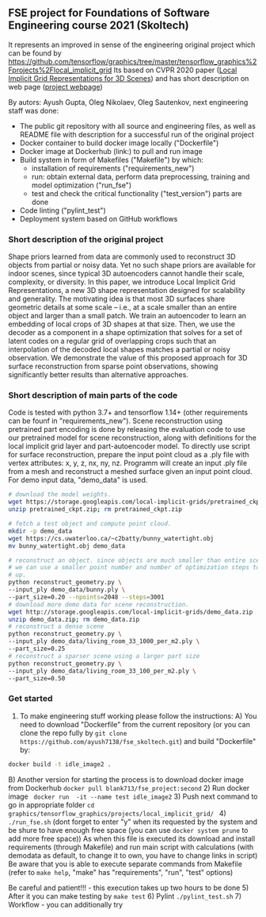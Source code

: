 ## FSE project for Foundations of Software Engineering course 2021 (Skoltech) 
It represents an improved in sense of the engineering original project which can be found by 
https://github.com/tensorflow/graphics/tree/master/tensorflow_graphics%2Fprojects%2Flocal_implicit_grid
Its based on CVPR 2020 paper ([Local Implicit Grid Representations for 3D Scenes](https://arxiv.org/abs/2003.08981)) 
and has short description on web page ([project webpage](http://maxjiang.ml/proj/lig))

By autors: Ayush Gupta, Oleg Nikolaev, Oleg Sautenkov, 
next engineering staff was done:

- The public git repository with all source and engineering files, as well as 
README file with description for a successful run of the original project 
- Docker container to build docker image locally ("Dockerfile")
- Docker image at Dockerhub (link:) to pull and run image
- Build system in form of Makefiles ("Makefile") by which:
  -  installation of requirements ("requirements_new")
  -  run: obtain external data, perform data preprocessing, training and model optimization ("run_fse")
  -  test and check the critical functionality ("test_version") 
  parts are done
- Code linting ("pylint_test")
- Deployment system based on GitHub workflows

### Short description of the original project

Shape priors learned from data are commonly used to reconstruct 3D objects from partial or noisy data. Yet no such shape priors are available for indoor scenes, since typical 3D autoencoders cannot handle their scale, complexity, or diversity. In this paper, we introduce Local Implicit Grid Representations, a new 3D shape representation designed for scalability and generality. The motivating idea is that most 3D surfaces share geometric details at some scale – i.e., at a scale smaller than an entire object and larger than a small patch. We train an autoencoder to learn an embedding of local crops of 3D shapes at that size. Then, we use the decoder as a component in a shape optimization that solves for a set of latent codes on a regular grid of overlapping crops such that an interpolation of the decoded local shapes matches a partial or noisy observation. We demonstrate the value of this proposed approach for 3D surface reconstruction from sparse point observations, showing significantly better results than alternative approaches.

### Short description of main parts of the code 
Code is tested with python 3.7+ and tensorflow 1.14+ (other requirements can be founf in "requirements_new").
Scene reconstruction using pretrained part encoding is done by releasing the evaluation code to use our pretrained model for scene reconstruction, along with definitions for the local implicit grid layer and part-autoencoder model. To directly use script for surface reconstruction, prepare the input point cloud as a .ply file with vertex attributes: x, y, z, nx, ny, nz. Programm will create an input .ply file from a mesh and reconstruct a meshed surface given an input point cloud.
For demo input data, "demo_data" is used. 

```bash
# download the model weights.
wget https://storage.googleapis.com/local-implicit-grids/pretrained_ckpt.zip
unzip pretrained_ckpt.zip; rm pretrained_ckpt.zip

# fetch a test object and compute point cloud.
mkdir -p demo_data
wget https://cs.uwaterloo.ca/~c2batty/bunny_watertight.obj
mv bunny_watertight.obj demo_data

# reconstruct an object. since objects are much smaller than entire scenes,
# we can use a smaller point number and number of optimization steps to speed
# up.
python reconstruct_geometry.py \
--input_ply demo_data/bunny.ply \
--part_size=0.20 --npoints=2048 --steps=3001
# download more demo data for scene reconstruction.
wget http://storage.googleapis.com/local-implicit-grids/demo_data.zip
unzip demo_data.zip; rm demo_data.zip
# reconstruct a dense scene
python reconstruct_geometry.py \
--input_ply demo_data/living_room_33_1000_per_m2.ply \
--part_size=0.25
# reconstruct a sparser scene using a larger part size
python reconstruct_geometry.py \
--input_ply demo_data/living_room_33_100_per_m2.ply \
--part_size=0.50
```

### Get started

1) To make engineering stuff working please follow the instructions:
  A) You need to download "Dockerfile" from the current repository (or you can clone the repo fully by ```git clone https://github.com/ayush7138/fse_skoltech.git```) and build "Dockerfile" by:
```bash
docker build -t idle_image2 .
```
  B) Another version for starting the process is to download docker image from Dockerhub ```docker pull blank713/fse_project:second```
2) Run docker image ``` 
      docker run  -it --name test idle_image2 ```
3) Push next command to go in appropriate folder
```cd graphics/tensorflow_graphics/projects/local_implicit_grid/ ```
4) ```./run_fse.sh``` (dont forget to enter "y" when its requested by the system and be shure to have enough free space 
(you can use ```docker system prune``` to add more free space))
As when this file is executed its download and install requirements (through Makefile) 
and run main script with calculations (with demodata as default, to change it to own, you have to change links in script)
Be aware that you is able to execute separate commands from Makefile (refer to ```make help```, "make" has "requirements", "run", "test" options)

Be careful and patient!!! - this execution takes up two hours to be done
5) After it you can make testing by ```make test``` 
6) Pylint ```./pylint_test.sh```
7) Workflow - you can additionally try 
